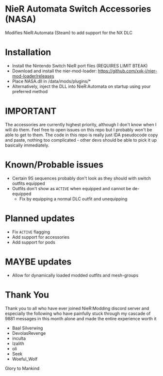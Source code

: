 # NieR Automata Switch Accessories (NASA)
Modifies NieR:Automata (Steam) to add support for the NX DLC

# Installation
- Install the Nintendo Switch NieR port files (REQUIRES LIMIT BTEAK)
- Download and install the nier-mod-loader: https://github.com/xxk-i/nier-mod-loader/releases
- Place NASA.dll in <NIER-DIR>/data/mods/plugins/*
- Alternatively, inject the DLL into NieR:Automata on startup using your preferred method

# IMPORTANT
The accessories are currently highest priority, although I don't know when I will do them. Feel free to open issues on this repo but I probably won't be able to get to them. The code in this repo is really just IDA pseudocode copy and paste, nothing too complicated - other devs should be able to pick it up basically immediately.

# Known/Probable issues
- Certain 9S sequences probably don't look as they should with switch outfits equipped
- Outfits don't show as ```ACTIVE``` when equipped and cannot be de-equipped
    - Fix by equipping a normal DLC outfit and unequipping

# Planned updates
- Fix ```ACTIVE``` flagging
- Add support for accessories
- Add support for pods

# MAYBE updates
- Allow for dynamically loaded modded outfits and mesh-groups


# Thank You
Thank you to all who have ever joined NieR:Modding discord server and especially the following who have painfully stuck through my cascade of 9881 messages in this month alone and made the entire experience worth it
- Baal Silverwing
- DevolasRevenge
- inculta
- Izalith
- oli
- Seek
- Woeful_Wolf

Glory to Mankind